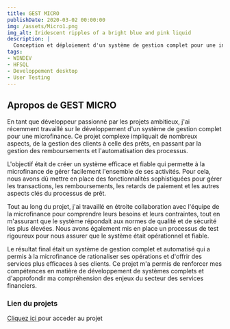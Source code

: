 ```yaml
---
title: GEST MICRO
publishDate: 2020-03-02 00:00:00
img: /assets/Micro1.png
img_alt: Iridescent ripples of a bright blue and pink liquid
description: |
  Conception et déploiement d'un système de gestion complet pour une institution de microfinance, couvrant la gestion des clients, des prêts, des remboursements, ainsi que l'automatisation des processus métiers.
tags:
- WINDEV
- HFSQL
- Developpement desktop
- User Testing
---
```


## Apropos de GEST MICRO
En tant que développeur passionné par les projets ambitieux, j'ai récemment travaillé sur le développement d'un système de gestion complet pour une microfinance. Ce projet complexe impliquait de nombreux aspects, de la gestion des clients à celle des prêts, en passant par la gestion des remboursements et l'automatisation des processus.

L'objectif était de créer un système efficace et fiable qui permette à la microfinance de gérer facilement l'ensemble de ses activités. Pour cela, nous avons dû mettre en place des fonctionnalités sophistiquées pour gérer les transactions, les remboursements, les retards de paiement et les autres aspects clés du processus de prêt.

Tout au long du projet, j'ai travaillé en étroite collaboration avec l'équipe de la microfinance pour comprendre leurs besoins et leurs contraintes, tout en m'assurant que le système répondait aux normes de qualité et de sécurité les plus élevées. Nous avons également mis en place un processus de test rigoureux pour nous assurer que le système était opérationnel et fiable.

Le résultat final était un système de gestion complet et automatisé qui a permis à la microfinance de rationaliser ses opérations et d'offrir des services plus efficaces à ses clients. Ce projet m'a permis de renforcer mes compétences en matière de développement de systèmes complets et d'approfondir ma compréhension des enjeux du secteur des services financiers.



### Lien du projets
<a href="https://astro.build/">Cliquez ici </a> pour acceder au projet
